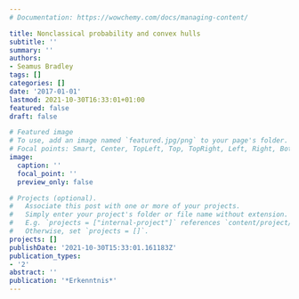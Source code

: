 ```yaml
---
# Documentation: https://wowchemy.com/docs/managing-content/

title: Nonclassical probability and convex hulls
subtitle: ''
summary: ''
authors:
- Seamus Bradley
tags: []
categories: []
date: '2017-01-01'
lastmod: 2021-10-30T16:33:01+01:00
featured: false
draft: false

# Featured image
# To use, add an image named `featured.jpg/png` to your page's folder.
# Focal points: Smart, Center, TopLeft, Top, TopRight, Left, Right, BottomLeft, Bottom, BottomRight.
image:
  caption: ''
  focal_point: ''
  preview_only: false

# Projects (optional).
#   Associate this post with one or more of your projects.
#   Simply enter your project's folder or file name without extension.
#   E.g. `projects = ["internal-project"]` references `content/project/deep-learning/index.md`.
#   Otherwise, set `projects = []`.
projects: []
publishDate: '2021-10-30T15:33:01.161183Z'
publication_types:
- '2'
abstract: ''
publication: '*Erkenntnis*'
---
```

